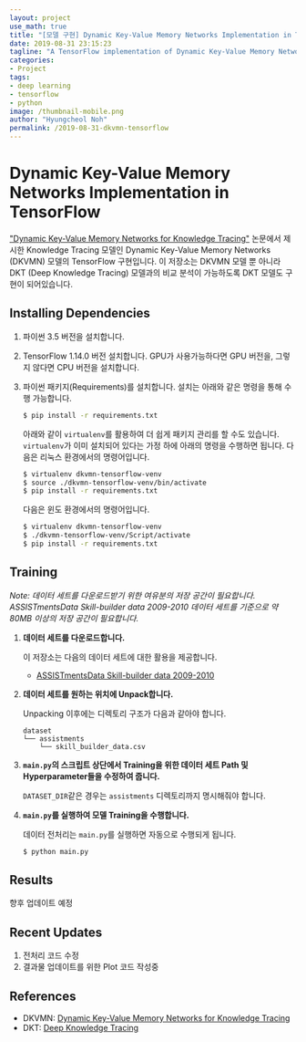 ```yaml
---
layout: project
use_math: true
title: "[모델 구현] Dynamic Key-Value Memory Networks Implementation in TensorFlow (README)"
date: 2019-08-31 23:15:23
tagline: "A TensorFlow implementation of Dynamic Key-Value Memory Networks"
categories:
- Project
tags:
- deep learning
- tensorflow
- python
image: /thumbnail-mobile.png
author: "Hyungcheol Noh"
permalink: /2019-08-31-dkvmn-tensorflow
---
```


# Dynamic Key-Value Memory Networks Implementation in TensorFlow
["Dynamic Key-Value Memory Networks for Knowledge Tracing"](https://arxiv.org/abs/1611.08108) 논문에서 제시한 Knowledge Tracing 모델인 Dynamic Key-Value Memory Networks (DKVMN) 모델의 TensorFlow 구현입니다. 이 저장소는 DKVMN 모델 뿐 아니라 DKT (Deep Knowledge Tracing) 모델과의 비교 분석이 가능하도록 DKT 모델도 구현이 되어있습니다.

## Installing Dependencies
1. 파이썬 3.5 버전을 설치합니다.
2. TensorFlow 1.14.0 버전 설치합니다. GPU가 사용가능하다면 GPU 버전을, 그렇지 않다면 CPU 버전을 설치합니다.
3. 파이썬 패키지(Requirements)를 설치합니다. 설치는 아래와 같은 명령을 통해 수행 가능합니다.

   ```bash
   $ pip install -r requirements.txt
   ```

   아래와 같이 `virtualenv`를 활용하여 더 쉽게 패키지 관리를 할 수도 있습니다. `virtualenv`가 이미 설치되어 있다는 가정 하에 아래의 명령을 수행하면 됩니다. 다음은 리눅스 환경에서의 명령어입니다.

   ```bash
   $ virtualenv dkvmn-tensorflow-venv
   $ source ./dkvmn-tensorflow-venv/bin/activate
   $ pip install -r requirements.txt
   ```

   다음은 윈도 환경에서의 명령어입니다.
    ```bash
   $ virtualenv dkvmn-tensorflow-venv
   $ ./dkvmn-tensorflow-venv/Script/activate
   $ pip install -r requirements.txt
   ```

## Training
*Note: 데이터 세트를 다운로드받기 위한 여유분의 저장 공간이 필요합니다. ASSISTmentsData Skill-builder data 2009-2010 데이터 세트를 기준으로 약 80MB 이상의 저장 공간이 필요합니다.*

1. **데이터 세트를 다운로드합니다.**

   이 저장소는 다음의 데이터 세트에 대한 활용을 제공합니다.
   - [ASSISTmentsData Skill-builder data 2009-2010](https://sites.google.com/site/assistmentsdata/home/assistment-2009-2010-data/skill-builder-data-2009-2010)

2. **데이터 세트를 원하는 위치에 Unpack합니다.**

   Unpacking 이후에는 디렉토리 구조가 다음과 같아야 합니다.

   ```
   dataset
   └── assistments
       └── skill_builder_data.csv
   ```

3. **`main.py`의 스크립트 상단에서 Training을 위한 데이터 세트 Path 및 Hyperparameter들을 수정하여 줍니다.**

   `DATASET_DIR`같은 경우는 `assistments` 디렉토리까지 명시해줘야 합니다.

4. **`main.py`를 실행하여 모델 Training을 수행합니다.**

   데이터 전처리는 `main.py`를 실행하면 자동으로 수행되게 됩니다.

   ```bash
   $ python main.py
   ```

## Results
향후 업데이트 예정

## Recent Updates
1. 전처리 코드 수정
2. 결과물 업데이트를 위한 Plot 코드 작성중

## References
- DKVMN: [Dynamic Key-Value Memory Networks for Knowledge Tracing](https://arxiv.org/pdf/1611.08108.pdf)
- DKT: [Deep Knowledge Tracing](https://papers.nips.cc/paper/5654-deep-knowledge-tracing.pdf)